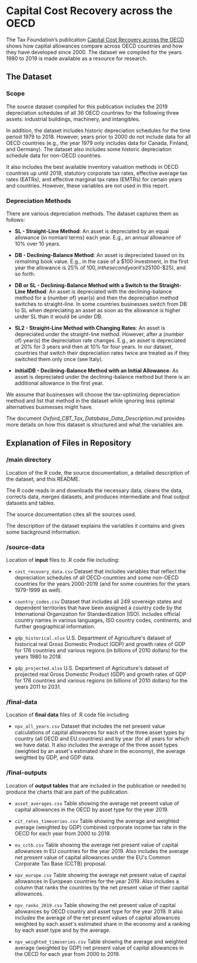# Capital Cost Recovery across the OECD

The Tax Foundation’s publication [Capital Cost Recovery across the OECD](https://taxfoundation.org/publications/capital-cost-recovery-across-the-oecd/) shows how capital allowances compare across OECD countries and how they have developed since 2000. The dataset we compiled for the years 1980 to 2019 is made available as a resource for research.



## The Dataset

### Scope
The source dataset compiled for this publication includes the 2019 depreciation schedules of all 36 OECD countries for the following three assets: industrial buildings, machinery, and intangibles. 

In addition, the dataset includes historic depreciation schedules for the time period 1979 to 2018. However, years prior to 2000 do not include data for all OECD countries (e.g., the year 1979 only includes data for Canada, Finland, and Germany). The dataset also includes some historic depreciation schedule data for non-OECD countries.

It also includes the best available inventory valuation methods in OECD countries up until 2019, statutory corporate tax rates, effective average tax rates (EATRs), and effective marginal tax rates (EMTRs) for certain years and countries. However, these variables are not used in this report.


### Depreciation Methods

There are various depreciation methods. The dataset captures them as follows:

- **SL - Straight-Line Method**: An asset is depreciated by an equal allowance (in nomianl terms) each year. E.g., an annual allowance of 10% over 10 years.

* **DB - Declining-Balance Method**: An asset is depreciated based on its _remaining_ book value. E.g., in the case of a $100 investment, in the first year the allowance is 25% of $100, in the second year it's 25% of ($100-$25), and so forth.

* **DB or SL - Declining-Balance Method with a Switch to the Straight-Line Method**: An asset is depreciated with the declining-balance method for a (number of) year(s) and then the depreciation method switches to straight-line. In some countries businesses switch from DB to SL when depreciating an asset as soon as the allowance is higher under SL than it would be under DB.

* **SL2 - Straight-Line Method with Changing Rates**: An asset is depreciated under the straight-line method. However, after a (number of) year(s) the depreciation rate changes. E.g., an asset is depreciated at 20% for 3 years and then at 10% for four years. In our dataset, countries that switch their depreciation rates twice are treated as if they switched them only once (see Italy).

* **initialDB - Declining-Balance Method with an Initial Allowance**: As asset is depreciated under the declining-balance method but there is an additional allowance in the first year.


We assume that businesses will choose the tax-optimizing depreciation method and list that method in the dataset while ignoring less optimal alternatives businesses might have.

The document *Oxford_CBT_Tax_Database_Data_Description.md* provides more details on how this dataset is structured and what the variables are.



## Explanation of Files in Repository

### /main directory

Location of the R code, the source documentation, a detailed description of the dataset, and this README.

The R code reads in and downloads the necessary data, cleans the data, corrects data, merges datasets, and produces intermediate and final output datasets and tables.

The source documentation cites all the sources used.

The description of the dataset explains the variables it contains and gives some background information.


### /source-data

Location of **input** files to .R code file including:

- `cost_recovery_data.csv` Dataset that includes variables that reflect the depreciation schedules of all OECD-countries and some non-OECD countries for the years 2000-2019 (and for some countries for the years 1979-1999 as well).

- `country_codes.csv` Dataset that includes all 249 sovereign states and dependent territories that have been assigned a country code by the International Organization for Standardization (ISO). Includes official country names in various languages, ISO country codes, continents, and further geographical information.

- `gdp_historical.xlsx` U.S. Department of Agriculture's dataset of historical real Gross Domestic Product (GDP) and growth rates of GDP for 176 countries and various regions (in billions of 2010 dollars) for the years 1980 to 2018.

- `gdp_projected.xlsx` U.S. Department of Agriculture's dataset of projected real Gross Domestic Product (GDP) and growth rates of GDP for 176 countries and various regions (in billions of 2010 dollars) for the years 2011 to 2031.


### /final-data
Location of **final data** files of .R code file including

- `npv_all_years.csv` Dataset that includes the net present value calculations of capital allowances for each of the three asset types by country (all OECD and EU countries) and by year (for all years for which we have data). It also includes the average of the three asset types (weighted by an asset's estimated share in the economy), the average weighted by GDP, and GDP data.


### /final-outputs
Location of **output tables** that are included in the publication or needed to produce the charts that are part of the publication.

- `asset_averages.csv` Table showing the average net present value of capital allowances in the OECD by asset type for the year 2019.

- `cit_rates_timeseries.csv` Table showing the average and weighted average (weighted by GDP) combined corporate income tax rate in the OECD for each year from 2000 to 2019.

- `eu_cctb.csv` Table showing the average net present value of capital allowances in EU countries for the year 2019. Also includes the average net present value of capital allowances under the EU's Common Corporate Tax Base (CCTB) proposal.

- `npv_europe.csv` Table showing the average net present value of capital allowances in European countries for the year 2019. Also includes a column that ranks the countries by the net present value of their capital allowances.

- `npv_ranks_2019.csv` Table showing the net present value of capital allowances by OECD country and asset type for the year 2019. It also includes the average of the net present values of capital allowances weighted by each asset's estimated share in the economy and a ranking by each asset type and by the average.

- `npv_weighted_timeseries.csv` Table showing the average and weighted average (weighted by GDP) net present value of capital allowances in the OECD for each year from 2000 to 2019.